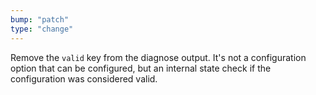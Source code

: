 ```yaml
---
bump: "patch"
type: "change"
---
```


Remove the `valid` key from the diagnose output. It's not a configuration option that
can be configured, but an internal state check if the configuration was considered valid.
